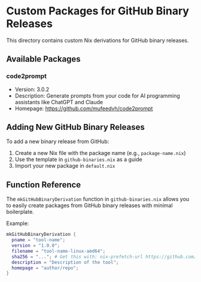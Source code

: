 # Custom Packages for GitHub Binary Releases

This directory contains custom Nix derivations for GitHub binary releases.

## Available Packages

### code2prompt

- Version: 3.0.2
- Description: Generate prompts from your code for AI programming assistants like ChatGPT and Claude
- Homepage: https://github.com/mufeedvh/code2prompt

## Adding New GitHub Binary Releases

To add a new binary release from GitHub:

1. Create a new Nix file with the package name (e.g., `package-name.nix`)
2. Use the template in `github-binaries.nix` as a guide
3. Import your new package in `default.nix`

## Function Reference

The `mkGitHubBinaryDerivation` function in `github-binaries.nix` allows you to easily create
packages from GitHub binary releases with minimal boilerplate.

Example:

```nix
mkGitHubBinaryDerivation {
  pname = "tool-name";
  version = "1.0.0";
  filename = "tool-name-linux-amd64";
  sha256 = "..."; # Get this with: nix-prefetch-url https://github.com/author/repo/releases/download/vX.Y.Z/filename
  description = "Description of the tool";
  homepage = "author/repo";
}
```
